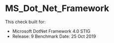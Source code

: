 # MS_Dot_Net_Framework

This check built for:
- Microsoft DotNet Framework 4.0 STIG
- Release: 9 Benchmark Date: 25 Oct 2019
